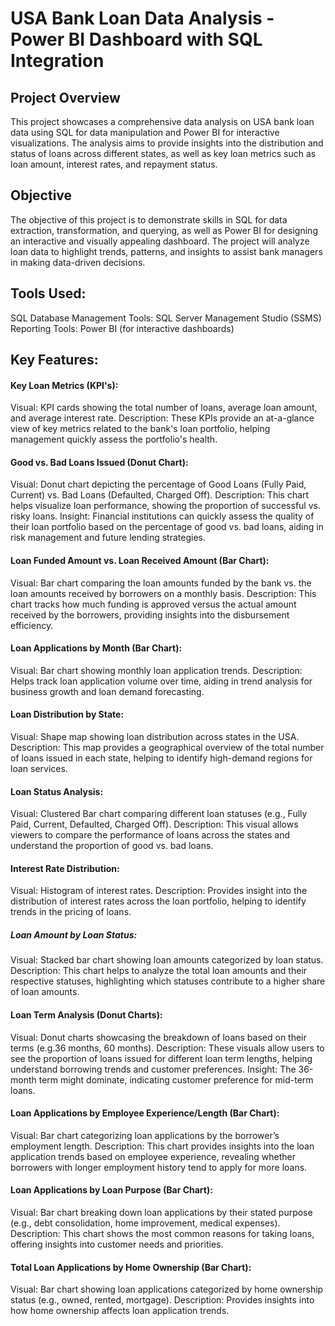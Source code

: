 # USA Bank Loan Data Analysis - Power BI Dashboard with SQL Integration

## Project Overview
This project showcases a comprehensive data analysis on USA bank loan data using SQL for data manipulation and Power BI for interactive visualizations. The analysis aims to provide insights into the distribution and status of loans across different states, as well as key loan metrics such as loan amount, interest rates, and repayment status.

## Objective
The objective of this project is to demonstrate skills in SQL for data extraction, transformation, and querying, as well as Power BI for designing an interactive and visually appealing dashboard. The project will analyze loan data to highlight trends, patterns, and insights to assist bank managers in making data-driven decisions.

## Tools Used:
SQL Database Management Tools: SQL Server Management Studio (SSMS)
Reporting Tools: Power BI (for interactive dashboards)

## Key Features:

#### Key Loan Metrics (KPI's):

Visual: KPI cards showing the total number of loans, average loan amount, and average interest rate.
Description: These KPIs provide an at-a-glance view of key metrics related to the bank's loan portfolio, helping management quickly assess the portfolio's health.

#### Good vs. Bad Loans Issued (Donut Chart):

Visual: Donut chart depicting the percentage of Good Loans (Fully Paid, Current) vs. Bad Loans (Defaulted, Charged Off).
Description: This chart helps visualize loan performance, showing the proportion of successful vs. risky loans.
Insight: Financial institutions can quickly assess the quality of their loan portfolio based on the percentage of good vs. bad loans, aiding in risk management and future lending strategies.

#### Loan Funded Amount vs. Loan Received Amount (Bar Chart):
Visual: Bar chart comparing the loan amounts funded by the bank vs. the loan amounts received by borrowers on a monthly basis.
Description: This chart tracks how much funding is approved versus the actual amount received by the borrowers, providing insights into the disbursement efficiency.

#### Loan Applications by Month (Bar Chart):
Visual: Bar chart showing monthly loan application trends.
Description: Helps track loan application volume over time, aiding in trend analysis for business growth and loan demand forecasting.

#### Loan Distribution by State:

Visual: Shape map showing loan distribution across states in the USA.
Description: This map provides a geographical overview of the total number of loans issued in each state, helping to identify high-demand regions for loan services.

#### Loan Status Analysis:

Visual: Clustered Bar chart comparing different loan statuses (e.g., Fully Paid, Current, Defaulted, Charged Off).
Description: This visual allows viewers to compare the performance of loans across the states and understand the proportion of good vs. bad loans.

#### Interest Rate Distribution:

Visual: Histogram of interest rates.
Description: Provides insight into the distribution of interest rates across the loan portfolio, helping to identify trends in the pricing of loans.

##### Loan Amount by Loan Status:

Visual: Stacked bar chart showing loan amounts categorized by loan status.
Description: This chart helps to analyze the total loan amounts and their respective statuses, highlighting which statuses contribute to a higher share of loan amounts.

#### Loan Term Analysis (Donut Charts):

Visual: Donut charts showcasing the breakdown of loans based on their terms (e.g.36 months, 60 months).
Description: These visuals allow users to see the proportion of loans issued for different loan term lengths, helping understand borrowing trends and customer preferences.
Insight: The 36-month term might dominate, indicating customer preference for mid-term loans.

#### Loan Applications by Employee Experience/Length (Bar Chart):
Visual: Bar chart categorizing loan applications by the borrower’s employment length.
Description: This chart provides insights into the loan application trends based on employee experience, revealing whether borrowers with longer employment history tend to apply for more loans.

#### Loan Applications by Loan Purpose (Bar Chart):
Visual: Bar chart breaking down loan applications by their stated purpose (e.g., debt consolidation, home improvement, medical expenses).
Description: This chart shows the most common reasons for taking loans, offering insights into customer needs and priorities.

#### Total Loan Applications by Home Ownership (Bar Chart):
Visual: Bar chart showing loan applications categorized by home ownership status (e.g., owned, rented, mortgage).
Description: Provides insights into how home ownership affects loan application trends.




